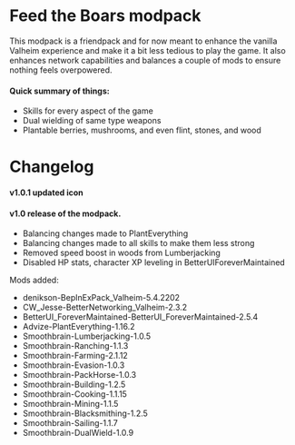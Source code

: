 # Feed the Boars modpack
This modpack is a friendpack and for now meant to enhance the vanilla Valheim experience and make it a bit less tedious to play the game. It also enhances network capabilities and balances a couple of mods to ensure nothing feels overpowered.

#### Quick summary of things:
- Skills for every aspect of the game
- Dual wielding of same type weapons
- Plantable berries, mushrooms, and even flint, stones, and wood

# Changelog

#### v1.0.1 updated icon

#### v1.0 release of the modpack.
- Balancing changes made to PlantEverything
- Balancing changes made to all skills to make them less strong
- Removed speed boost in woods from Lumberjacking
- Disabled HP stats, character XP leveling in BetterUIForeverMaintained

Mods added:
- denikson-BepInExPack_Valheim-5.4.2202
- CW_Jesse-BetterNetworking_Valheim-2.3.2
- BetterUI_ForeverMaintained-BetterUI_ForeverMaintained-2.5.4
- Advize-PlantEverything-1.16.2
- Smoothbrain-Lumberjacking-1.0.5
- Smoothbrain-Ranching-1.1.3
- Smoothbrain-Farming-2.1.12
- Smoothbrain-Evasion-1.0.3
- Smoothbrain-PackHorse-1.0.3
- Smoothbrain-Building-1.2.5
- Smoothbrain-Cooking-1.1.15
- Smoothbrain-Mining-1.1.5
- Smoothbrain-Blacksmithing-1.2.5
- Smoothbrain-Sailing-1.1.7
- Smoothbrain-DualWield-1.0.9